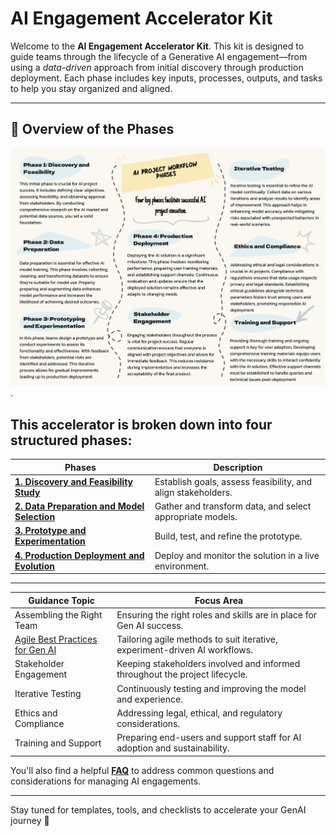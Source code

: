# AI Engagement Accelerator Kit

Welcome to the **AI Engagement Accelerator Kit**. This kit is designed to guide teams through the lifecycle of a Generative AI engagement—from using a *data-driven* approach from initial discovery through production deployment. Each phase includes key inputs, processes, outputs, and tasks to help you stay organized and aligned.

---

## 🧭 Overview of the Phases

![ Alt Text](https://github.com/stanchat/AIEngagementAcceleratorKit/blob/main/datadriven-checklist-info2.png).

## This accelerator is broken down into four structured phases:

| **Phases**                                | **Description**                                                                 |
|--------------------------------------------|---------------------------------------------------------------------------------|
| [**1. Discovery and Feasibility Study**](Phase1.md)        | Establish goals, assess feasibility, and align stakeholders.                   |
| [**2. Data Preparation and Model Selection**](Phase2.md)   | Gather and transform data, and select appropriate models.                      |
| [**3. Prototype and Experimentation**](Phase3.md)          | Build, test, and refine the prototype.                                         |
| [**4. Production Deployment and Evolution**](Phase4.md)    | Deploy and monitor the solution in a live environment.                         |

---

| **Guidance Topic**                         | **Focus Area**                                                                 |
|--------------------------------------------|---------------------------------------------------------------------------------|
| Assembling the Right Team                 | Ensuring the right roles and skills are in place for Gen AI success.          |
| [Agile Best Practices for Gen AI](AgileBestPracticesGenAIEngagements.md)           | Tailoring agile methods to suit iterative, experiment-driven AI workflows.    |
| Stakeholder Engagement                    | Keeping stakeholders involved and informed throughout the project lifecycle.  |
| Iterative Testing                         | Continuously testing and improving the model and experience.                  |
| Ethics and Compliance                     | Addressing legal, ethical, and regulatory considerations.                     |
| Training and Support                      | Preparing end-users and support staff for AI adoption and sustainability.     |





You'll also find a helpful [**FAQ**](FAQ.md) to address common questions and considerations for managing AI engagements.

---

Stay tuned for templates, tools, and checklists to accelerate your GenAI journey 🚀
